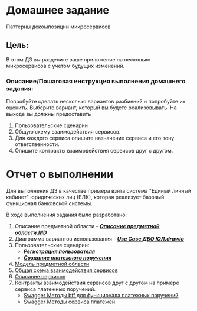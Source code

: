 # Домашнее задание
Паттерны декомпозиции микросервисов
## Цель:
В этом ДЗ вы разделите ваше приложение на несколько микросервисов с учетом будущих изменений.

### Описание/Пошаговая инструкция выполнения домашнего задания:
Попробуйте сделать несколько вариантов разбиений и попробуйте их оценить. Выберите вариант, который вы будете реализовывать.
На выходе вы должны предоставить
1. Пользовательские сценарии
2. Общую схему взаимодействия сервисов.
3. Для каждого сервиса опишите назначение сервиса и его зону ответственности.
4. Опишите контракты взаимодействия сервисов друг с другом.

# Отчет о выполнении

Для выполнения ДЗ в качестве примера взята система "Единый личный кабинет" юридических лиц (ЕЛК), 
которая реализует базовый функционал банковской системы.

В ходе выполнения задания было разработано:
1. Описание предметной области - **_[Описание предметной области.MD](Описание%20предметной%20области.MD)_**
2. Диаграмма вариантов использования  - **_[Use Case ДБО ЮЛ.drawio](Use%20Case%20ДБО%20ЮЛ.jpg)_**
3. Пользовательские сценарии:
     + **_[Регистрация пользователя](Сценарий%20регистрация%20пользователя.MD)_**
     + **_[Создание платежного поручения](Сценарий%20отправка%20платежа%20контрагенту.MD)_**
4. [Модель предметной области](Модель%20предметной%20области.jpg)
5. [Общая схема взаимодействия сервисов](Модель%20предметной%20области.jpg)
6. [Описание сервисов](Описание%20сервисов.MD)
7. Контракты взаимодействия сервисов друг с другом на примере сервиса платежных поручений.
   + [Swagger Методы bff для функционала платежных поручений](Swagger/Payment-bff_Swagger%20UI.html)
   + [Swagger Методы сервиса платежей](Swagger/Payment-core_Swagger%20UI.html)
      
